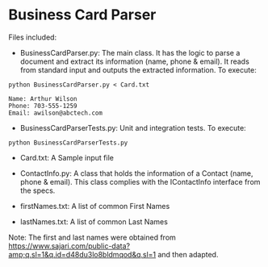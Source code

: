 # Business Card Parser

Files included:

* BusinessCardParser.py: The main class. It has the logic to parse a document and extract its information (name, phone & email). It reads from standard input and outputs the extracted information. To execute: 
```
python BusinessCardParser.py < Card.txt

Name: Arthur Wilson
Phone: 703-555-1259
Email: awilson@abctech.com
```

* BusinessCardParserTests.py: Unit and integration tests. To execute:
```
python BusinessCardParserTests.py
```

* Card.txt: A Sample input file

* ContactInfo.py: A class that holds the information of a Contact (name, phone & email). This class complies with the IContactInfo interface from the specs. 

* firstNames.txt: A list of common First Names

* lastNames.txt: A list of common Last Names

Note: The first and last names were obtained from https://www.sajari.com/public-data?amp;q.sl=1&q.id=d48du3lo8bldmqod&q.sl=1 and then adapted.